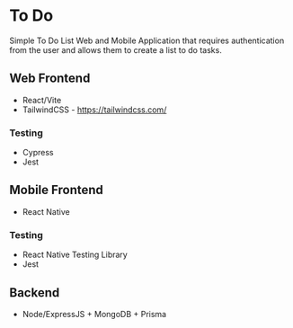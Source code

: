 # To Do

Simple To Do List Web and Mobile Application that requires authentication from the user and allows them to create a list to do tasks.

## Web Frontend

* React/Vite 
* TailwindCSS - https://tailwindcss.com/

### Testing

* Cypress
* Jest


## Mobile Frontend

* React Native

### Testing

* React Native Testing Library
* Jest

## Backend

* Node/ExpressJS + MongoDB + Prisma 

